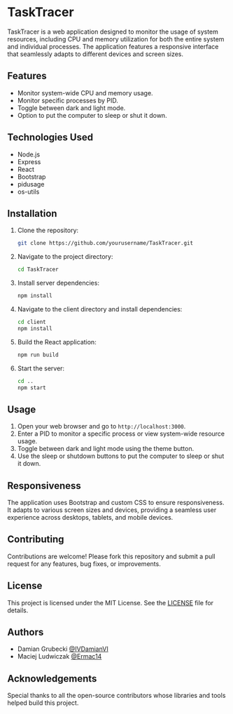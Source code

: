 # TaskTracer

TaskTracer is a web application designed to monitor the usage of system resources, including CPU and memory utilization for both the entire system and individual processes. The application features a responsive interface that seamlessly adapts to different devices and screen sizes.

## Features

- Monitor system-wide CPU and memory usage.
- Monitor specific processes by PID.
- Toggle between dark and light mode.
- Option to put the computer to sleep or shut it down.

## Technologies Used

- Node.js
- Express
- React
- Bootstrap
- pidusage
- os-utils

## Installation

1. Clone the repository:
    ```sh
    git clone https://github.com/yourusername/TaskTracer.git
    ```
2. Navigate to the project directory:
    ```sh
    cd TaskTracer
    ```
3. Install server dependencies:
    ```sh
    npm install
    ```
4. Navigate to the client directory and install dependencies:
    ```sh
    cd client
    npm install
    ```
5. Build the React application:
    ```sh
    npm run build
    ```
6. Start the server:
    ```sh
    cd ..
    npm start
    ```

## Usage

1. Open your web browser and go to `http://localhost:3000`.
2. Enter a PID to monitor a specific process or view system-wide resource usage.
3. Toggle between dark and light mode using the theme button.
4. Use the sleep or shutdown buttons to put the computer to sleep or shut it down.

## Responsiveness

The application uses Bootstrap and custom CSS to ensure responsiveness. It adapts to various screen sizes and devices, providing a seamless user experience across desktops, tablets, and mobile devices.

## Contributing

Contributions are welcome! Please fork this repository and submit a pull request for any features, bug fixes, or improvements.

## License

This project is licensed under the MIT License. See the [LICENSE](LICENSE) file for details.

## Authors

- Damian Grubecki [@IVDamianVI](https://github.com/ivdamianvi)
- Maciej Ludwiczak [@Ermac14](https://github.com/ermac14)

## Acknowledgements

Special thanks to all the open-source contributors whose libraries and tools helped build this project.
